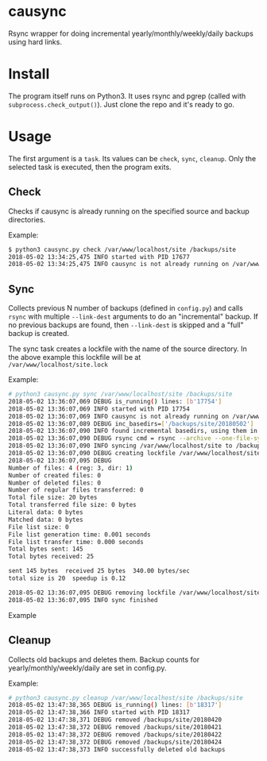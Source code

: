 # causync
Rsync wrapper for doing incremental yearly/monthly/weekly/daily backups using hard links.

# Install

The program itself runs on Python3. It uses rsync and pgrep (called with `subprocess.check_output()`).
Just clone the repo and it's ready to go.

# Usage

The first argument is a `task`. Its values can be `check`, `sync`, `cleanup`.
Only the selected task is executed, then the program exits.

## Check

Checks if causync is already running on the specified source and backup directories.

Example: 
```sh
$ python3 causync.py check /var/www/localhost/site /backups/site
2018-05-02 13:34:25,475 INFO started with PID 17677
2018-05-02 13:34:25,475 INFO causync is not already running on /var/www/localhost/site
```

## Sync

Collects previous N number of backups (defined in `config.py`) and calls `rsync` with multiple `--link-dest` arguments to do an "incremental" backup.
If no previous backups are found, then `--link-dest` is skipped and a "full" backup is created.

The sync task creates a lockfile with the name of the source directory. In the above example this lockfile will be at  
`/var/www/localhost/site.lock`

Example:
```sh
# python3 causync.py sync /var/www/localhost/site /backups/site                                                                                           
2018-05-02 13:36:07,069 DEBUG is_running() lines: [b'17754']                                                                                                                                     
2018-05-02 13:36:07,069 INFO started with PID 17754                                                                                                                                              
2018-05-02 13:36:07,069 INFO causync is not already running on /var/www/localhost/site                                                                                                           
2018-05-02 13:36:07,089 DEBUG inc_basedirs=['/backups/site/20180502']                                                                                                                            
2018-05-02 13:36:07,090 INFO found incremental basedirs, using them in --link-dest                                                                                                               
2018-05-02 13:36:07,090 DEBUG rsync cmd = rsync --archive --one-file-system --hard-links --human-readable --inplace --numeric-ids --stats   --link-dest=/backups/site/20180502  /var/www/localhost/site /backups/site/20180502
2018-05-02 13:36:07,090 INFO syncing /var/www/localhost/site to /backups/site/20180502                                                                                                           
2018-05-02 13:36:07,090 DEBUG creating lockfile /var/www/localhost/site.lock                                                                                                                     
2018-05-02 13:36:07,095 DEBUG                                                                                                                                                                    
Number of files: 4 (reg: 3, dir: 1)
Number of created files: 0
Number of deleted files: 0
Number of regular files transferred: 0
Total file size: 20 bytes
Total transferred file size: 0 bytes
Literal data: 0 bytes
Matched data: 0 bytes
File list size: 0
File list generation time: 0.001 seconds
File list transfer time: 0.000 seconds
Total bytes sent: 145
Total bytes received: 25

sent 145 bytes  received 25 bytes  340.00 bytes/sec
total size is 20  speedup is 0.12

2018-05-02 13:36:07,095 DEBUG removing lockfile /var/www/localhost/site.lock                                                                                                                     
2018-05-02 13:36:07,095 INFO sync finished                                  
```  

Example

## Cleanup

Collects old backups and deletes them. Backup counts for yearly/monthly/weekly/daily are set in config.py.

Example:

```bash
# python3 causync.py cleanup /var/www/localhost/site /backups/site                                                                                        
2018-05-02 13:47:38,365 DEBUG is_running() lines: [b'18317']                                                                                                                                     
2018-05-02 13:47:38,366 INFO started with PID 18317                                                                                                                                              
2018-05-02 13:47:38,371 DEBUG removed /backups/site/20180420                                                                                                                                     
2018-05-02 13:47:38,372 DEBUG removed /backups/site/20180421                                                                                                                                     
2018-05-02 13:47:38,372 DEBUG removed /backups/site/20180422                                                                                                                                     
2018-05-02 13:47:38,372 DEBUG removed /backups/site/20180424                                                                                                                                     
2018-05-02 13:47:38,373 INFO successfully deleted old backups
``` 